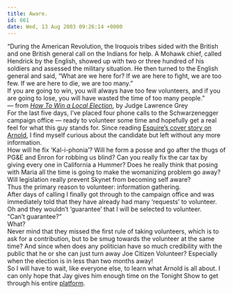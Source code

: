```yaml
---
title: Aware.
id: 661
date: Wed, 13 Aug 2003 09:26:14 +0000
---
```


“During the American Revolution, the Iroquois tribes sided with the British and one British general call on the Indians for help. A Mohawk chief, called Hendrick by the English, showed up with two or three hundred of his soldiers and assessed the military situation. He then turned to the English general and said, “What are we here for? If we are here to fight, we are too few. If we are here to die, we are too many.”  
 If you are going to win, you will always have too few volunteers, and if you are going to lose, you will have wasted the time of too many people.”  
 — from [*How To Win a Local Election*](http://www.amazon.com/exec/obidos/redirect?tag=airbag-20&path=tg/detail/-/0871318784/qid%3D1060702258/sr%3D8-1), by Judge Lawrence Grey  
 For the last five days, I’ve placed four phone calls to the Schwarzenegger campaign office — ready to volunteer some time and hopefully get a real feel for what this guy stands for. Since reading [Esquire’s cover story on Arnold](http://www.esquire.com/themagazine/2003/030701_mtc_july.html), I find myself curious about the candidate but left without any more information.  
 How will he fix ‘Kal-i-phonia’? Will he form a posse and go after the thugs of PG&E and Enron for robbing us blind? Can you really fix the car tax by giving every one in California a Hummer? Does he really think that posing with Maria all the time is going to make the womanizing problem go away? Will legislation really prevent Skynet from becoming self aware?  
 Thus the primary reason to volunteer: information gathering.  
 After days of calling I finally got through to the campaign office and was immediately told that they have already had many ‘requests’ to volunteer. Oh and they wouldn’t ‘guarantee’ that I will be selected to volunteer.  
 “Can’t guarantee?”  
 What?  
 Never mind that they missed the first rule of taking volunteers, which is to ask for a contribution, but to be smug towards the volunteer at the same time? And since when does any politician have so much credibility with the public that he or she can just turn away Joe Citizen Volunteer? Especially when the election is in less than two months away!  
 So I will have to wait, like everyone else, to learn what Arnold is all about. I can only hope that Jay gives him enough time on the Tonight Show to get through his entire [platform](http://www.etherfarm.com/etherblog/archives/000417.html).


